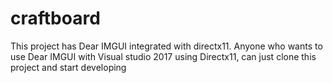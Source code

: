 # craftboard

This project has Dear IMGUI integrated with directx11. Anyone who wants to use Dear IMGUI with Visual studio 2017 using Directx11, can just clone this project and start developing



